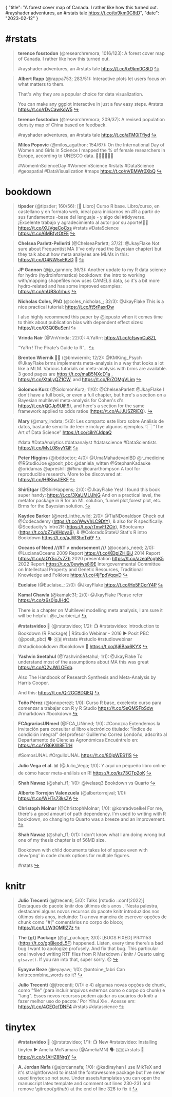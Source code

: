 {
  "title": "A forest cover map of Canada. I rather like how this turned out. #rayshader adventures, an #rstats tale https://t.co/tx9km0C8tD",
  "date": "2023-02-12"
}

# #rstats

> **terence fosstodon** (@researchremora; 1016/123): A forest cover map of Canada. I rather like how this turned out.
> >
> #rayshader adventures, an #rstats tale https://t.co/tx9km0C8tD  [&#8618;](https://twitter.com/researchremora/status/1624476388592963585)

<!-- -->


> **Albert Rapp** (@rappa753; 283/51): Interactive plots let users focus on what matters to them.
> >
> That's why they are a popular choice for data visualization.
> >
> You can make any ggplot interactive in just a few easy steps. #rstats https://t.co/rDvCawKoW5  [&#8618;](https://twitter.com/rappa753/status/1624438138528739329)

<!-- -->


> **terence fosstodon** (@researchremora; 209/37): A revised population density map of China based on feedback.
> >
> #rayshader adventures, an #rstats tale https://t.co/aTM0iTflyd  [&#8618;](https://twitter.com/researchremora/status/1624388089119494145)

<!-- -->


> **Milos Popovic** (@milos_agathon; 154/67): On the International Day of Women and Girls in Science I mapped the % of female researchers in Europe, according to UNESCO data. 👩‍🔬👩‍🏫👩‍🎓
> >
> #WomenInScienceDay #WomenInScience #rstats #DataScience  #geospatial #DataVisualization #maps https://t.co/nVEMWr0XbQ  [&#8618;](https://twitter.com/milos_agathon/status/1624683182367834113)

<!-- -->


# bookdown

> **tipsder** (@tipsder; 160/56): [📕 Libro] Curso R base.
> Libro/curso, en castellano y en formato web, ideal para iniciarnos en #R a partir de sus fundamentos -base del lenguaje - y algo del #tidyverse.
> ¡Excelente trabajo y agradecimiento al autor por su aporte!👏👏
> https://t.co/XUVgeCoCxs
> #rstats 
> #DataScience https://t.co/6MBfytOtFE  [&#8618;](https://twitter.com/tipsder/status/1624117233222811668)

<!-- -->


> **Chelsea Parlett-Pelleriti** (@ChelseaParlett; 37/2): @JkayFlake Not sure about Frequentist MA (I’ve only read the Bayesian chapter) but they talk about how meta analyses are MLMs in this: https://t.co/D4NW5xEKzD 🥳  [&#8618;](https://twitter.com/ChelseaParlett/status/1623823312202924032)

<!-- -->


> **JP Gannon** (@jp_gannon; 36/3): Another update to my R data science for hydro (hydroinformatics) bookdown: the intro to working with/mapping shapefiles now uses CAMELS data, so it's a bit more hydro-related and has some improved examples: https://t.co/mUBSo1rhuk  [&#8618;](https://twitter.com/jp_gannon/status/1622956166962905089)

<!-- -->


> **Nicholas Coles, PhD** (@coles_nicholas_; 32/3): @JkayFlake This is a nice practical tutorial: https://t.co/ft5rPaxrDw
> >
> I also highly recommend this paper by @jepusto when it comes time to think about publication bias with dependent effect sizes: https://t.co/03Q0BuSenl  [&#8618;](https://twitter.com/coles_nicholas_/status/1623853630456762369)

<!-- -->


> **Vrinda Nair** (@VnVrinda; 22/0): 4.YaRrr: https://t.co/cfswpCu8ZL
> >
> “YaRrr! The Pirate’s Guide to R”...  [&#8618;](https://twitter.com/VnVrinda/status/1622460293161881600)

<!-- -->


> **Brenton Wiernik 🏳️‍🌈** (@bmwiernik; 12/2): @KMKing_Psych @JkayFlake brms implements meta-analysis in a way that looks a lot like a MLM. Various tutorials on meta-analysis with brms are available. 3 good pages are https://t.co/maB5NXcD1a , https://t.co/XtaLyQZ1CW, and https://t.co/RrZOMgVLim  [&#8618;](https://twitter.com/bmwiernik/status/1623939547020263426)

<!-- -->


> **Solomon Kurz** (@SolomonKurz; 11/0): @ChelseaParlett @JkayFlake I don't have a full book, or even a full chapter, but here's a section on a Bayesian multilevel meta-analysis for Cohen's d's https://t.co/rQGJp9UiF9), and here's a section for the same framework applied to odds ratios (https://t.co/AJJUSZRlEQ).  [&#8618;](https://twitter.com/SolomonKurz/status/1623879550483431424)

<!-- -->


> **Mary** (@mary_indata; 5/3): Les comparto este libro sobre Análisis de datos, bastante sencillo de leer e incluye algunos ejemplos.
> 👇🏻 “The Art of Data Science”
> https://t.co/ciInYJdpaQ
> >
> #data #DataAnalytics #dataanalyst #datascience #DataScientists https://t.co/MvL08vyYQF  [&#8618;](https://twitter.com/mary_indata/status/1622528166009913346)

<!-- -->


> **Peter Higgins** (@ibddoctor; 4/0): @UmaMahadevanIBD @r_medicine @RStudioJoe @posit_pbc @daniela_witten @StephanKadauke @oridamas @apreshill @_Riinu_ @cararthompson A tool for reproducible research.
> More to be discovered at:
> https://t.co/H6KiwJlEKF  [&#8618;](https://twitter.com/ibddoctor/status/1623498863226093568)

<!-- -->


> **ShirEtgar** (@ShirHappens; 2/0): @JkayFlake Yes! I found this book super handy: 
> https://t.co/3XaUMUJhjG
> And on a practical level, the metafor package in R for an ML solution, funnel plot,forest plot, etc. Brms for the Bayesian solution.  [&#8618;](https://twitter.com/ShirHappens/status/1624539054309089288)

<!-- -->


> **Kaydee Barker** (@nerd_inthe_wild; 2/0): @TiaNDonaldson Check out @Codecademy (https://t.co/WwVhLC9DtY), 
> &amp; also for R specifically: @Scedacity's Intro2R (https://t.co/rTmvFf2Oir), RBootcamp (https://t.co/oZ7uKHdya6), &amp; @ColoradoStateU Stat's R intro Bookdown https://t.co/aJW3hoTxi9!  [&#8618;](https://twitter.com/nerd_inthe_wild/status/1624156391467278354)

<!-- -->


> **Oceans of Need ///RT ≠ endorsement ///** (@oceans_need; 2/0): @LucianaOceans 
> 2009 Report https://t.co/KDpiZHi6iJ 
> 2014 Report 
> https://t.co/aOY5cZv7Zh
> 2020 presentation https://t.co/azeqPcghK5
> 2022 Report https://t.co/0ewiws8l9E
> Intergovernmental Committee on Intellectual Property and Genetic Resources, Traditional Knowledge and Folklore https://t.co/4jFpdVqqvD  [&#8618;](https://twitter.com/oceans_need/status/1624135069416755213)

<!-- -->


> **Euclaise** (@Euclaise_; 2/0): @JkayFlake https://t.co/Ho5FCcrY4P  [&#8618;](https://twitter.com/Euclaise_/status/1624111386358960128)

<!-- -->


> **Kamal Chawla** (@kamalc31; 2/0): @JkayFlake Please refer https://t.co/z6s0IqJHdC
> >
> There is a chapter on Multilevel modelling meta analysis, I am sure it will be helpful.
> @c_barbieri_d  [&#8618;](https://twitter.com/kamalc31/status/1623898463741124611)

<!-- -->


> **#rstatsvideo 🤖** (@rstatsvideo; 1/2): 📺 #rstatsvideo: Introduction to Bookdown (R Package) | RStudio Webinar - 2016
> ▶ Posit PBC (@posit_pbc)
> 🗣 🇬🇧
> #rstats #rstudio #rstudiowebinar #rstudiobookdown #bookdown
> 🔗 https://t.co/Aj6Bax6KYX  [&#8618;](https://twitter.com/rstatsvideo/status/1623452656189550594)

<!-- -->


> **Yashvin Seetahul** (@YashvinSeetahul; 1/1): @JkayFlake To understand most of the assumptions about MA this was great https://t.co/Q2vJWLOEsb. 
> >
> Also The Handbook of Research Synthesis and Meta-Analysis by Harris Cooper.
> >
> And this: https://t.co/Qr2GCBDQEQ  [&#8618;](https://twitter.com/YashvinSeetahul/status/1623942560514285568)

<!-- -->


> **Toño Pérez** (@tonoperezt; 1/0): Curso R base, excelente curso para comenzar a trabajar con R  y R Studio  https://t.co/SsQMSFbSdw #rmarkdown #bookdown  [&#8618;](https://twitter.com/tonoperezt/status/1624339171505577985)

<!-- -->


> **FCAgrariasUNmed** (@FCA_UNmed; 1/0): #Conozca Extendemos la invitación para consultar el libro electrónico titulado: "Índice de condición integral" del profesor Guillermo  Correa Londoño, adscrito al Departamento de Ciencias Agronómicas 
> Encuéntrelo en: https://t.co/YB6KW8ETrH
> >
> #SomosUNAL #OrgulloUNAL https://t.co/80jpWES11S  [&#8618;](https://twitter.com/FCA_UNmed/status/1624070377524674560)

<!-- -->


> **Julio Vega et al. 📊** (@Julio_Vega; 1/0): Y aquí un pequeño libro online de cómo hacer meta-análisis en R!
> https://t.co/kz73CTp2oK  [&#8618;](https://twitter.com/Julio_Vega/status/1624025064424235008)

<!-- -->


> **Shah Nawaz** (@shah_f1; 1/0): @ivelasq3 Bookdown vs Quarto  [&#8618;](https://twitter.com/shah_f1/status/1623862449702043649)

<!-- -->


> **Alberto Torrejón Valenzuela** (@albertorrejval; 1/0): https://t.co/WHTs73ksZA  [&#8618;](https://twitter.com/albertorrejval/status/1623754020836761602)

<!-- -->


> **Christoph Molnar** (@ChristophMolnar; 1/0): @konradvoelkel For me, there's a good amount of path dependency. I'm used to writing with R bookdown, so changing to Quarto was a breeze and an improvement.  [&#8618;](https://twitter.com/ChristophMolnar/status/1623260309409472512)

<!-- -->


> **Shah Nawaz** (@shah_f1; 0/1): I don't know what I am doing wrong but one of my thesis chapter is of 56MB size. 
> >
> Bookdown with child documents takes lot of space even with dev='png' in code chunk options for multiple figures.
> >
> #rstats  [&#8618;](https://twitter.com/shah_f1/status/1622885841646280706)

<!-- -->


# knitr

> **Julio Trecenti** (@jtrecenti; 5/0): Talks [rstudio ::conf(2022)]
> Destaques do pacote knitr dos últimos dois anos
> .
> ‘Nesta palestra, destacarei alguns novos recursos do pacote knitr introduzidos nos últimos dois anos, incluindo: 1) a nova maneira de escrever opções de chunk como "#|" comentários no corpo do bloco; https://t.co/LLW3OMRZ7z  [&#8618;](https://twitter.com/jtrecenti/status/1622940572234223619)

<!-- -->


> **The {gt} Package** (@gt_package; 3/0): [BUGS FIXED]
> PR#1153 (https://t.co/gpBleodL5F) happened. Listen, every time there’s a bad bug I want to apologize profusely. And fix that bug. This particular one involved writing RTF files from R Markdown / knitr / Quarto using `gtsave()`. If you ran into that, super sorry. 😞  [&#8618;](https://twitter.com/gt_package/status/1623086650640171009)

<!-- -->


> **Eyayaw Beze** (@eyayaw; 1/0): @antoine_fabri Can knitr::combine_words do it?  [&#8618;](https://twitter.com/eyayaw/status/1624033606921248768)

<!-- -->


> **Julio Trecenti** (@jtrecenti; 0/1): e 4) algumas novas opções de chunk, como "file" (para incluir arquivos externos como o corpo do chunk) e "lang". Esses novos recursos podem ajudar os usuários do knitr a fazer melhor uso do pacote.’ Por Yihui Xie
> .
> Acesse em: https://t.co/4GEOcfDNF4
> #rstats #datascience  [&#8618;](https://twitter.com/jtrecenti/status/1622940803222970369)

<!-- -->


# tinytex

> **#rstatsvideo 🤖** (@rstatsvideo; 1/1): 📺 New #rstatsvideo: Installing tinytex
> ▶ Amelia McNamara (@AmeliaMN)
> 🗣 🇬🇧
> #rstats
> 🔗 https://t.co/x1AHZ8NrgY  [&#8618;](https://twitter.com/rstatsvideo/status/1623086870195318785)

<!-- -->


> **A. Jordan Nafa** (@ajordannafa; 1/0): @kadirayhan I use MikTeX and it's straightforward to install the fontawesome package but I've never used tinytex so not sure. Under assets/templates you can open the manuscript latex template and comment out lines 230-231 and remove \gitrepo{$github$} at the end of line 326 to fix it  [&#8618;](https://twitter.com/ajordannafa/status/1624197419570266113)

<!-- -->


